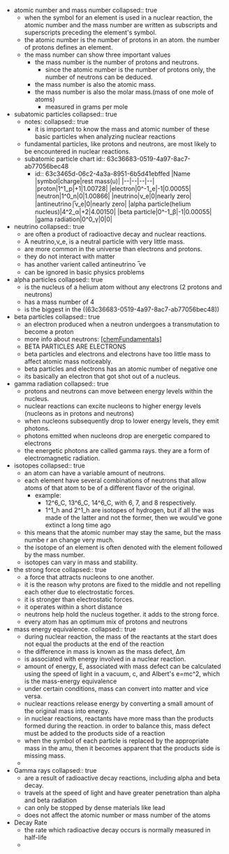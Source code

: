 - atomic number and mass number
  collapsed:: true
	- when the symbol for an element is used in a nuclear reaction, the atomic number and the mass number are written as subscripts and superscripts preceding the element's symbol.
	- the atomic number is the number of protons in an atom. the number of protons defines an element.
	- the mass number can show three important values
		- the mass number is the number of protons and neutrons.
			- since the atomic number is the number of protons only, the number of neutrons can be deduced.
		- the mass number is also the atomic mass.
		- the mass number is also the molar mass.(mass of one mole of atoms)
			- measured in grams per mole
- subatomic particles
  collapsed:: true
	- notes:
	  collapsed:: true
		- it is important to know the mass and atomic number of these basic particles when analyzing nuclear reactions
	- fundamental particles, like protons and neutrons, are most likely to be encountered in nuclear reactions.
	- subatomic particle chart
	  id:: 63c36683-0519-4a97-8ac7-ab77056bec48
		- id:: 63c3465d-06c2-4a3a-8951-6b5d41ebffed
		  |Name                             |symbol|charge|rest mass(u)|
		  |--|--|--|--|
		  |proton|1^1_p|+1|1.00728|
		  |electron|0^-1_e|-1|0.00055|
		  |neutron|1^0_n|0|1.00866|
		  |neutrino|ν_e|0|nearly zero|
		  |antineutrino|̅ν_e|0|nearly zero|
		  |alpha particle(helium nucleus)|4^2_α|+2|4.00150|
		  |beta particle|0^-1_β|-1|0.00055|
		  |gama radiation|0^0_γ|0|0|
- neutrino
  collapsed:: true
	- are often a product of radioactive decay and nuclear reactions.
	- A neutrino,ν_e, is a neutral particle with very little mass.
	- are more common in the universe than electrons and protons.
	- they do not interact with matter
	- has another varient called antineutrino  ̅νe
	- can be ignored in basic physics problems
- alpha particles
  collapsed:: true
	- is the nucleus of a helium atom without any electrons (2 protons and neutrons)
	- has a mass number of 4
	- is the biggest in the ((63c36683-0519-4a97-8ac7-ab77056bec48))
- beta particles
  collapsed:: true
	- an electron produced when a neutron undergoes a transmutation to become a proton
	- more info about neutrons: [[chemFundamentals]]((63c33173-3b84-43b2-abe4-e38481d8a6ab))
	- BETA PARTICLES ARE ELECTRONS
	- beta particles and electrons and electrons have too little mass to affect atomic mass noticeably.
	- beta particles and electrons has an atomic number of negative one
	- its basically an electron that got shot out of a nucleus.
- gamma radiation
  collapsed:: true
	- protons and neutrons can move between energy levels within the nucleus.
	- nuclear reactions can excite nucleons to higher energy levels (nucleons as in protons and neutrons)
	- when nucleons subsequently drop to lower energy levels, they emit photons.
	- photons emitted when nucleons drop are energetic compared to electrons
	- the energetic photons are called gamma rays. they are a form of electromagnetic radiation.
- isotopes
  collapsed:: true
	- an atom can have a variable amount of neutrons.
	- each element have several combinations of neutrons that allow atoms of that atom to be of a different flavor of the original.
		- example:
			- 12^6_C, 13^6_C, 14^6_C, with 6, 7, and 8 respectively.
			- 1^1_h and 2^1_h are isotopes of hydrogen, but if all the was made of the latter and not the former, then we would've gone extinct a long time ago
	- this means that the atomic number may stay the same, but the mass numbe r an change very much.
	- the isotope of an element is often denoted with the element followed by the mass number.
	- isotopes can vary in mass and stability.
- the strong force
  collapsed:: true
	- a force that attracts nucleons to one another.
	- it is the reason why protons are fixed to the middle and not repelling each other due to electrostatic forces.
	- it is stronger than electrostatic forces.
	- it operates within a short distance
	- neutrons help hold the nucleus together. it adds to the strong force.
	- every atom has an optimum mix of protons and neutrons
- mass energy equivalence.
  collapsed:: true
	- during nuclear reaction, the mass of the reactants at the start does not equal the products at the end of the reaction
	- the difference in mass is known as the mass defect, Δm
	- is associated with energy involved in a nuclear reaction.
	- amount of energy, E, associated with mass defect can be calculated using the speed of light in a vacuum, c, and Albert's e=mc^2, which is the mass-energy equivalence
	- under certain conditions, mass can convert into matter and vice versa.
	- nuclear reactions release energy by converting a small amount of the original mass into energy.
	- in nuclear reactions, reactants have more mass than the products formed during the reaction. in order to balance this, mass defect must be added to the products side of a reaction
	- when the symbol of each particle is replaced by the appropriate mass in the amu, then it becomes apparent that the products side is missing mass.
	-
- Gamma rays
  collapsed:: true
	- are a result of radioactive decay reactions, including alpha and beta decay.
	- travels at the speed of light and have greater penetration than alpha and beta radiation
	- can only be stopped by dense materials like lead
	- does not affect the atomic number or mass number of the atoms
- Decay Rate
	- the rate which radioactive decay occurs is normally measured in half-life
	-